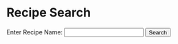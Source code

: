 <!DOCTYPE html>
<html lang="en">
<head>
  <meta charset="UTF-8">
  <meta name="viewport" content="width=device-width, initial-scale=1.0">
  <title>Recipe Search</title>
</head>
<body>
  <h1>Recipe Search</h1>
  <label for="recipeName">Enter Recipe Name:</label>
  <input type="text" id="recipeName">
  <button onclick="searchRecipe()">Search</button>
  <div id="result"></div>

  <script>
    
    const recipes = [
      { name: 'Pasta Carbonara',
       ingredients: ['pasta', 'eggs', 'bacon', 'parmesan cheese'] },
      { name: 'Chicken Stir Fry',
       ingredients: ['chicken', 'vegetables', 'soy sauce'] },
      { name: 'Vegetarian Pizza',
       ingredients: ['dough', 'tomato sauce', 'cheese', 'vegetables'] },
    ];

    
    function searchRecipeByNameCallback(recipeName, callback) {
      setTimeout(() => {
        const result = recipes.find(recipe =>
          recipe.name.toLowerCase() === recipeName.toLowerCase()
        );
        callback(result ? null : 'Recipe not found.', result);
      }, 1000);
    }

   
    function searchRecipeByNamePromise(recipeName) {
      return new Promise((resolve, reject) => {
        setTimeout(() => {
          const result = recipes.find(recipe =>
            recipe.name.toLowerCase() === recipeName.toLowerCase()
          );
          if (result) {
            resolve(result);
          } else {
            reject('Recipe not found.');
          }
        }, 1000);
      });
    }

    
    function searchRecipe() {
      const recipeName = document.getElementById('recipeName').value.toLowerCase();
      const resultContainer = document.getElementById('result');
      resultContainer.innerHTML = 'Searching...';

      // Using Callback
      searchRecipeByNameCallback(recipeName, (error, result) => {
        if (error) {
          // If not found using Callback, try with Promise
          searchRecipeByNamePromise(recipeName)
            .then(result => {
              displayResult(result);
            })
            .catch(error => {
              resultContainer.innerHTML = error;
            });
        } else {
          // If found using Callback, display the result
          displayResult(result);
        }
      });
    }

    function displayResult(result) {
      const resultContainer = document.getElementById('result');
      resultContainer.innerHTML = `<h2>${result.name}</h2><p>Ingredients: ${result.ingredients.join(', ')}</p>`;
    }
  </script>
</body>
</html>
